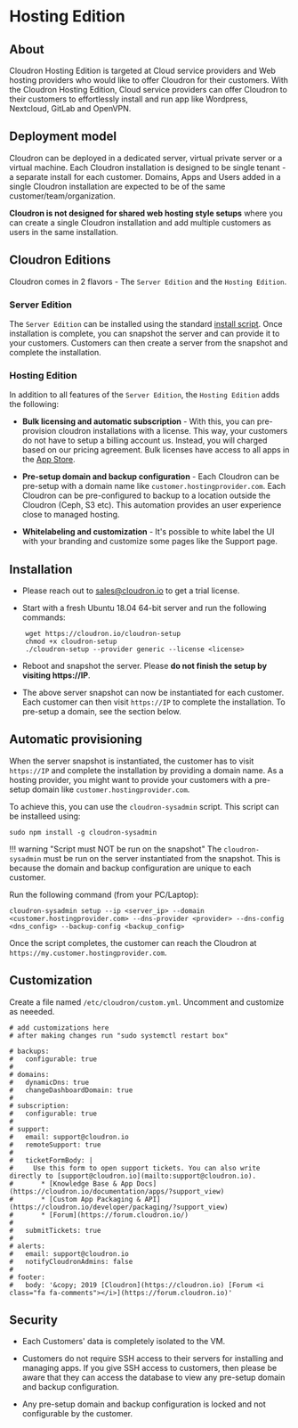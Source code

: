 # Hosting Edition

## About

Cloudron Hosting Edition is targeted at Cloud service providers and Web hosting
providers who would like to offer Cloudron for their customers. With the
Cloudron Hosting Edition, Cloud service providers can offer Cloudron to their
customers to effortlessly install and run app like Wordpress, Nextcloud, GitLab and OpenVPN.

## Deployment model

Cloudron can be deployed in a dedicated server, virtual private server or a virtual
machine. Each Cloudron installation is designed to be single tenant - a separate install
for each customer. Domains, Apps and Users added in a single Cloudron installation 
are expected to be of the same customer/team/organization.

**Cloudron is not designed for shared web hosting style setups** where you can create
a single Cloudron installation and add multiple customers as users in the same installation.

## Cloudron Editions

Cloudron comes in 2 flavors - The `Server Edition` and the `Hosting Edition`.

### Server Edition

The `Server Edition` can be installed using the standard [install script](/get.html).
Once installation is complete, you can snapshot the server and can provide it to your customers.
Customers can then create a server from the snapshot and complete the installation.

### Hosting Edition 

In addition to all features of the `Server Edition`, the `Hosting Edition` adds
the following:

* **Bulk licensing and automatic subscription** - With this, you can pre-provision cloudron installations with a license. This
  way, your customers do not have to setup a billing account us. Instead, you will charged based on our pricing agreement.
  Bulk licenses have access to all apps in the [App Store](/appstore.html).

* **Pre-setup domain and backup configuration** - Each Cloudron can be pre-setup with a domain name like `customer.hostingprovider.com`.
  Each Cloudron can be pre-configured to backup to a location outside the Cloudron (Ceph, S3 etc).
  This automation provides an user experience close to managed hosting.

* **Whitelabeling and customization** - It's possible to white label the UI with your branding and customize some pages like
  the Support page.

## Installation

* Please reach out to [sales@cloudron.io](mailto:sales@cloudron.io) to get a trial license.

* Start with a fresh Ubuntu 18.04 64-bit server and run the following commands:

```
    wget https://cloudron.io/cloudron-setup
    chmod +x cloudron-setup
    ./cloudron-setup --provider generic --license <license>
```

* Reboot and snapshot the server. Please **do not finish the setup by visiting https://IP**.

* The above server snapshot can now be instantiated for each customer. Each customer can then visit `https://IP`
  to complete the installation. To pre-setup a domain, see the section below.

## Automatic provisioning

When the server snapshot is instantiated, the customer has to visit `https://IP` and complete the installation
by providing a domain name. As a hosting provider, you might want to provide your customers with a pre-setup domain
like `customer.hostingprovider.com`.

To achieve this, you can use the `cloudron-sysadmin` script. This script can be installeed using:

```
sudo npm install -g cloudron-sysadmin
```

!!! warning "Script must NOT be run on the snapshot"
    The `cloudron-sysadmin` must be run on the server instantiated from the snapshot. This is because the
    domain and backup configuration are unique to each customer.

Run the following command (from your PC/Laptop):

```
cloudron-sysadmin setup --ip <server_ip> --domain <customer.hostingprovider.com> --dns-provider <provider> --dns-config <dns_config> --backup-config <backup_config>
```

Once the script completes, the customer can reach the Cloudron at `https://my.customer.hostingprovider.com`.

## Customization

Create a file named `/etc/cloudron/custom.yml`. Uncomment and customize as neeeded.

```
# add customizations here
# after making changes run "sudo systemctl restart box"

# backups:
#   configurable: true
#
# domains:
#   dynamicDns: true
#   changeDashboardDomain: true
#
# subscription:
#   configurable: true
#
# support:
#   email: support@cloudron.io
#   remoteSupport: true
#
#   ticketFormBody: |
#     Use this form to open support tickets. You can also write directly to [support@cloudron.io](mailto:support@cloudron.io).
#       * [Knowledge Base & App Docs](https://cloudron.io/documentation/apps/?support_view)
#       * [Custom App Packaging & API](https://cloudron.io/developer/packaging/?support_view)
#       * [Forum](https://forum.cloudron.io/)
#
#   submitTickets: true
#
# alerts:
#   email: support@cloudron.io
#   notifyCloudronAdmins: false
#
# footer:
#   body: '&copy; 2019 [Cloudron](https://cloudron.io) [Forum <i class="fa fa-comments"></i>](https://forum.cloudron.io)'

```

## Security

* Each Customers' data is completely isolated to the VM.

* Customers do not require SSH access to their servers for installing and managing apps. If you give SSH access to customers,
  then please be aware that they can access the database to view any pre-setup domain and backup configuration.

* Any pre-setup domain and backup configuration is locked and not configurable by the customer.

